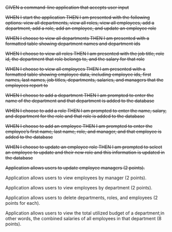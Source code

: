 ~~GIVEN a command-line application that accepts user input~~



~~WHEN I start the application
THEN I am presented with the following options: view all departments, view all roles, view all employees, add a department, add a role, add an employee, and update an employee role~~


~~WHEN I choose to view all departments
THEN I am presented with a formatted table showing department names and department ids~~



~~WHEN I choose to view all roles
THEN I am presented with the job title, role id, the department that role belongs to, and the salary for that role~~



~~WHEN I choose to view all employees
THEN I am presented with a formatted table showing employee data, including employee ids, first names, last names, job titles, departments, salaries, and managers that the employees report to~~



~~WHEN I choose to add a department
THEN I am prompted to enter the name of the department and that department is added to the database~~



~~WHEN I choose to add a role
THEN I am prompted to enter the name, salary, and department for the role and that role is added to the database~~



~~WHEN I choose to add an employee
THEN I am prompted to enter the employee’s first name, last name, role, and manager, and that employee is added to the database~~



~~WHEN I choose to update an employee role
THEN I am prompted to select an employee to update and their new role and this information is updated in the database~~


~~Application allows users to update employee managers (2 points).~~

Application allows users to view employees by manager (2 points).

Application allows users to view employees by department (2 points).

Application allows users to delete departments, roles, and employees (2 points for each).

Application allows users to view the total utilized budget of a department;in other words, the combined salaries of all employees in that department (8 points).